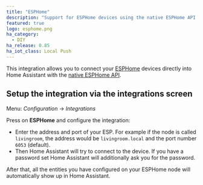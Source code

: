 ```yaml
---
title: "ESPHome"
description: "Support for ESPHome devices using the native ESPHome API."
featured: true
logo: esphome.png
ha_category:
  - DIY
ha_release: 0.85
ha_iot_class: Local Push
---
```


This integration allows you to connect your [ESPHome](https://esphome.io) devices directly into Home Assistant with the [native ESPHome API](https://esphome.io/components/api.html).

## Setup the integration via the integrations screen

Menu: *Configuration* -> *Integrations*

Press on **ESPHome** and configure the integration:

* Enter the address and port of your ESP. For example if the node is called `livingroom`, the address would be `livingroom.local` and the port number `6053` (default).
* Then Home Assistant will try to connect to the device. If you have a password set Home Assistant will additionally ask you for the password.

After that, all the entities you have configured on your ESPHome node will automatically show up in Home Assistant.
